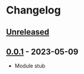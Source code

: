 # Changelog

## [Unreleased][unreleased]

## [0.0.1][] - 2023-05-09

- Module stub

[unreleased]: https://github.com/metarhia/metascheduler/compare/v0.0.1...HEAD
[0.0.1]: https://github.com/metarhia/metascheduler/releases/tag/v0.0.1
